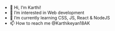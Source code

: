- 👋 Hi, I’m Karthi!
- 👀 I’m interested in Web development
- 🌱 I’m currently learning CSS, JS, React & NodeJS
- 📫 How to reach me @Karthikeyan18AK

<!---
Karthikeyan18AK/Karthikeyan18AK is a ✨ special ✨ repository because its `README.md` (this file) appears on your GitHub profile.
You can click the Preview link to take a look at your changes.
--->
